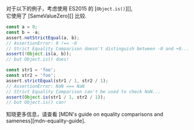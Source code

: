 
对于以下的例子，考虑使用 ES2015 的 [`Object.is()`][],  
它使用了 [SameValueZero][] 比较.

```js
const a = 0;
const b = -a;
assert.notStrictEqual(a, b);
// AssertionError: 0 !== -0
// Strict Equality Comparison doesn't distinguish between -0 and +0...
assert(!Object.is(a, b));
// but Object.is() does!

const str1 = 'foo';
const str2 = 'foo';
assert.strictEqual(str1 / 1, str2 / 1);
// AssertionError: NaN === NaN
// Strict Equality Comparison can't be used to check NaN...
assert(Object.is(str1 / 1, str2 / 1));
// but Object.is() can!
```

知晓更多信息，请查看 [MDN's guide on equality comparisons and sameness][mdn-equality-guide].

